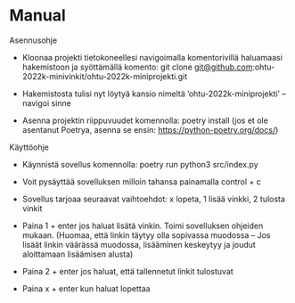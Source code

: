 # Manual

Asennusohje
- Kloonaa projekti tietokoneellesi navigoimalla komentorivillä haluamaasi hakemistoon ja syöttämällä komento: git clone git@github.com:ohtu-2022k-minivinkit/ohtu-2022k-miniprojekti.git

- Hakemistosta tulisi nyt löytyä kansio nimeltä ’ohtu-2022k-miniprojekti’ – navigoi sinne

- Asenna projektin riippuvuudet komennolla: poetry install (jos et ole asentanut Poetrya, asenna se ensin: https://python-poetry.org/docs/)

Käyttöohje
- Käynnistä sovellus komennolla: poetry run python3 src/index.py 

- Voit pysäyttää sovelluksen milloin tahansa painamalla control + c

- Sovellus tarjoaa seuraavat vaihtoehdot: x lopeta, 1 lisää vinkki, 2 tulosta vinkit

- Paina 1 + enter jos haluat lisätä vinkin. Toimi sovelluksen ohjeiden mukaan. (Huomaa, että linkin täytyy olla sopivassa muodossa – Jos lisäät linkin väärässä muodossa, lisääminen keskeytyy ja joudut aloittamaan lisäämisen alusta)

- Paina 2 + enter jos haluat, että tallennetut linkit tulostuvat

- Paina x + enter kun haluat lopettaa
